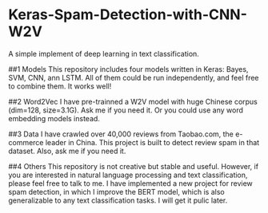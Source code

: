 # Keras-Spam-Detection-with-CNN-W2V
A simple implement of deep learning in text classification.

##1 Models
This repository includes four models written in Keras: Bayes, SVM, CNN, ann LSTM. All of them could be run independently, and feel free to combine them. It works well!


##2 Word2Vec
I have pre-trainned a W2V model with huge Chinese corpus (dim=128, size=3.1G). Ask me if you need it. Or you could use any word embedding models instead.

##3 Data
I have crawled over 40,000 reviews from Taobao.com, the e-commerce leader in China. This project is built to detect review spam in that dataset. Also, ask me if you need it.

##4 Others
This repository is not creative but stable and useful. However, if you are interested in natural language processing and text classification, please feel free to talk to me. I have implemented a new project for review spam detection, in which I improve the BERT model, which is also generalizable to any text classification tasks. I will get it pulic later.
